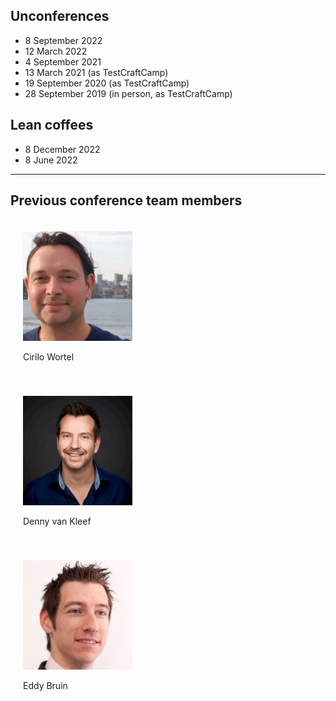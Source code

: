 <!--
.. title: Previous editions
.. slug: previous-editions
.. date: 2022-12-22 13:14:47 UTC
.. tags: 
.. category: 
.. link: 
.. description: Friends of Good Software (FroGS) open space conference - previous editions
.. type: text
-->

## Unconferences
- 8 September 2022
- 12 March 2022
- 4 September 2021
- 13 March 2021 (as TestCraftCamp)
- 19 September 2020 (as TestCraftCamp)
- 28 September 2019 (in person, as TestCraftCamp)

## Lean coffees
- 8 December 2022
- 8 June 2022

---

## Previous conference team members

<div style="display:flex; justify-content:sapce-evenly; flex-wrap:wrap;">
	<div style="width:250px; margin:20px;">
		<img class="d-block ml-auto mr-auto rounded-circle" style="width:70%" src="/assets/images/cirilo-300x300.jpeg"/>
		<p class="text-center">Cirilo Wortel
			<a href="https://twitter.com/sietstweets" target="_blank"><i class="fab fa-twitter" aria-hidden="true"></i></a>
			<a href="https://www.linkedin.com/in/cirilowortel/" target="_blank"><i class="fab fa-linkedin" aria-hidden="true"></i></a>
		</p>
	</div>
	<div style="width:250px; margin:20px;">
		<img class="d-block ml-auto mr-auto rounded-circle" style="width:70%" src="/assets/images/denny.jpeg"/>
		<p class="text-center">Denny van Kleef	
			<a href="https://twitter.com/dvankleef" target="_blank"><i class="fab fa-twitter" aria-hidden="true"></i></a>
			<a href="https://www.linkedin.com/in/dennykleef/" target="_blank"><i class="fab fa-linkedin" aria-hidden="true"></i></a>
		</p>
	</div>
	<div style="width:250px; margin:20px;">
		<img class="d-block ml-auto mr-auto rounded-circle" style="width:70%" src="/assets/images/eddy.jpeg"/>
		<p class="text-center">Eddy Bruin
			<a href="https://twitter.com/eddybruin" target="_blank"><i class="fab fa-twitter" aria-hidden="true"></i></a>
			<a href="https://www.linkedin.com/in/eddybruin/" target="_blank"><i class="fab fa-linkedin" aria-hidden="true"></i></a>
		</p>
	</div>

</div>
